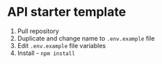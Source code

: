 # API starter template
1. Pull repository
2. Duplicate and change name to `.env.example` file
3. Edit `.env.example` file variables
4. Install - `npm install`